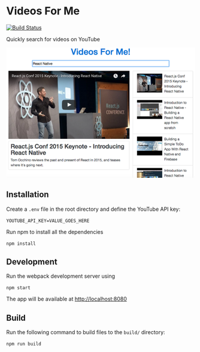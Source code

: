 # Videos For Me

[![Build Status](https://dev.azure.com/nbkhope/videos-for-me/_apis/build/status/nbkhope.videos-for-me?branchName=master)](https://dev.azure.com/nbkhope/videos-for-me/_build/latest?definitionId=1&branchName=master)

Quickly search for videos on YouTube

![Screenshot](screenshot_md.png)

## Installation

Create a `.env` file in the root directory and define the YouTube API key:

```
YOUTUBE_API_KEY=VALUE_GOES_HERE
```

Run npm to install all the dependencies

```
npm install
```

## Development

Run the webpack development server using

```
npm start
```

The app will be available at <http://localhost:8080>

## Build

Run the following command to build files to the `build/` directory:

```sh
npm run build
```
